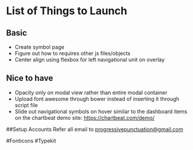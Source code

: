 # List of Things to Launch
## Basic
- Create symbol page
- Figure out how to requires other js files/objects
- Center align using flexbox for left navigational unit on overlay

## Nice to have
- Opacity only on modal view rather than entire modal container
- Upload font awesome through bower instead of inserting it through script file
- Slide out navigational symbols on hover similar to the dashboard items on the chartbeat demo site: https://chartbeat.com/demo/

##Setup Accounts
Refer all email to progressivepunctuation@gmail.com

#Fonticons
#Typekit
